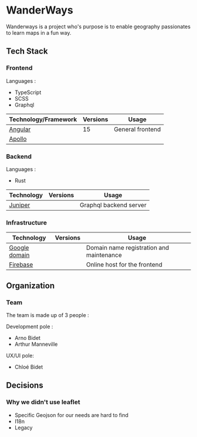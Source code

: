 # WanderWays

Wanderways is a project who's purpose is to enable geography passionates to learn maps in a fun way.

## Tech Stack

### Frontend

Languages :
- TypeScript
- SCSS
- Graphql

|Technology/Framework|Versions|Usage|
|-|-|-|
|[Angular](https://angular.io/docs)|15|General frontend|
|[Apollo](https://www.apollographql.com/)||

### Backend

Languages :
- Rust

|Technology|Versions|Usage|
|-|-|-|
|[Juniper]()||Graphql backend server|

### Infrastructure
|Technology|Versions|Usage|
|-|-|-|
|[Google domain](https://angular.io/docs)||Domain name registration and maintenance|
|[Firebase](https://angular.io/docs)||Online host for the frontend|

## Organization

### Team

The team is made up of 3 people :

Development pole :
- Arno Bidet
- Arthur Manneville

UX/UI pole:
- Chloé Bidet

## Decisions

### Why we didn't use leaflet

- Specific Geojson for our needs are hard to find
- I18n
- Legacy
